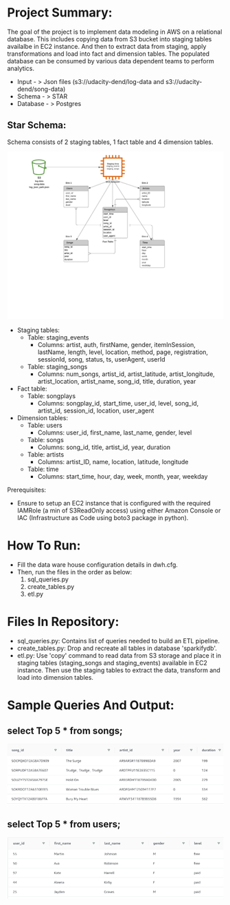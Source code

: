 # Project Summary:
The goal of the project is to implement data modeling in AWS on a relational database. This includes copying data from S3 bucket into staging tables availalbe in EC2 instance. And then to extract data from staging, apply transformations and load into fact and dimension tables. The populated database can be consumed by various data dependent teams to perform analytics.  
- Input - > Json files (s3://udacity-dend/log-data and s3://udacity-dend/song-data)
- Schema - > STAR
- Database - > Postgres  

## Star Schema:
Schema consists of 2 staging tables, 1 fact table and 4 dimension tables. 

![Getting Started](./ER-DataModeling-Postgres.png)
- Staging tables:
    - Table: staging_events
        - Columns: artist, auth, firstName, gender, itemInSession, lastName, length, level, location, method, page, registration, sessionId, song, status, ts, userAgent, userId
    - Table: staging_songs
        - Columns: num_songs, artist_id, artist_latitude, artist_longitude, artist_location, artist_name, song_id, title, duration, year
- Fact table: 
    - Table: songplays 
        - Columns: songplay_id, start_time, user_id, level, song_id, artist_id, session_id, location, user_agent
- Dimension tables:
    - Table: users 
        - Columns: user_id, first_name, last_name, gender, level
    - Table: songs
        - Columns: song_id, title, artist_id, year, duration
    - Table: artists
        - Columns: artist_ID, name, location, latitude, longitude
    - Table: time
        - Columns: start_time, hour, day, week, month, year, weekday

Prerequisites:
- Ensure to setup an EC2 instance that is configured with the required IAMRole (a min of S3ReadOnly access) using either Amazon Console or IAC (Infrastructure as Code using boto3 package in python).

# How To Run:
- Fill the data ware house configuration details in dwh.cfg.
- Then, run the files in the order as below:
    1. sql_queries.py 
    2. create_tables.py
    3. etl.py

# Files In Repository:
- sql_queries.py: Contains list of queries needed to build an ETL pipeline.
- create_tables.py: Drop and recreate all tables in database 'sparkifydb'.
- etl.py: Use 'copy' command to read data from S3 storage and place it in staging tables (staging_songs and staging_events) available in EC2 instance. Then use the staging tables to extract the data, transform and load into dimension tables.

# Sample Queries And Output:
## select Top 5 * from songs;
![Getting Started](./output2.png)

## select Top 5 * from users;
![Getting Started](./output.png)